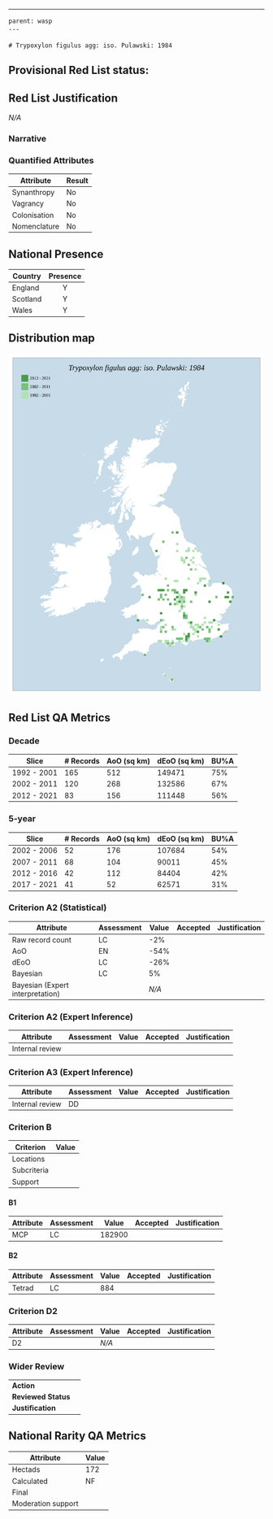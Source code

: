 ---
    parent: wasp
    ---

    # Trypoxylon figulus agg: iso. Pulawski: 1984

## Provisional Red List status: 

## Red List Justification
*N/A*
### Narrative



### Quantified Attributes
|Attribute|Result|
|---|---|
|Synanthropy|No|
|Vagrancy|No|
|Colonisation|No|
|Nomenclature|No|




## National Presence
|Country|Presence
|---|:-:|
|England|Y|
|Scotland|Y|
|Wales|Y|


## Distribution map
![](../map/465.svg)

## Red List QA Metrics
### Decade
| Slice | # Records | AoO (sq km) | dEoO (sq km) |BU%A |
|---|---|---|---|---|
|1992 - 2001|165|512|149471|75%|
|2002 - 2011|120|268|132586|67%|
|2012 - 2021|83|156|111448|56%|
### 5-year
| Slice | # Records | AoO (sq km) | dEoO (sq km) |BU%A |
|---|---|---|---|---|
|2002 - 2006|52|176|107684|54%|
|2007 - 2011|68|104|90011|45%|
|2012 - 2016|42|112|84404|42%|
|2017 - 2021|41|52|62571|31%|
### Criterion A2 (Statistical)
|Attribute|Assessment|Value|Accepted|Justification
|---|---|---|---|---|
|Raw record count|LC|-2%|||
|AoO|EN|-54%|||
|dEoO|LC|-26%|||
|Bayesian|LC|5%|||
|Bayesian (Expert interpretation)||*N/A*|||
### Criterion A2 (Expert Inference)
|Attribute|Assessment|Value|Accepted|Justification
|---|---|---|---|---|
|Internal review|||||
### Criterion A3 (Expert Inference)
|Attribute|Assessment|Value|Accepted|Justification
|---|---|---|---|---|
|Internal review|DD||||
### Criterion B
|Criterion| Value|
|---|---|
|Locations||
|Subcriteria||
|Support||
#### B1
|Attribute|Assessment|Value|Accepted|Justification
|---|---|---|---|---|
|MCP|LC|182900|||
#### B2
|Attribute|Assessment|Value|Accepted|Justification
|---|---|---|---|---|
|Tetrad|LC|884|||
### Criterion D2
|Attribute|Assessment|Value|Accepted|Justification
|---|---|---|---|---|
|D2||*N/A*|||
### Wider Review
|  |  |
|---|---|
|**Action**||
|**Reviewed Status**||
|**Justification**||


## National Rarity QA Metrics
|Attribute|Value|
|---|---|
|Hectads|172|
|Calculated|NF|
|Final||
|Moderation support||


